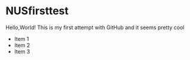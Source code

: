 # NUSfirsttest
Hello,World! This is my first attempt with GitHub and it seems pretty cool
* Item 1
* Item 2
* Item 3
